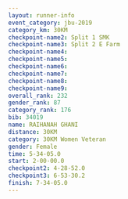 ```yaml
---
layout: runner-info 
event_category: jbu-2019 
category_km: 30KM 
checkpoint-name2: Split 1 SMK 
checkpoint-name3: Split 2 E Farm 
checkpoint-name4: 
checkpoint-name5: 
checkpoint-name6: 
checkpoint-name7: 
checkpoint-name8: 
checkpoint-name9: 
overall_rank: 232
gender_rank: 87
category_rank: 176
bib: 34019
name: RAIHANAH GHANI
distance: 30KM
category: 30KM Women Veteran
gender: Female
time: 5-34-05.0
start: 2-00-00.0
checkpoint2: 4-28-52.0
checkpoint3: 6-53-30.2
finish: 7-34-05.0
---
```

